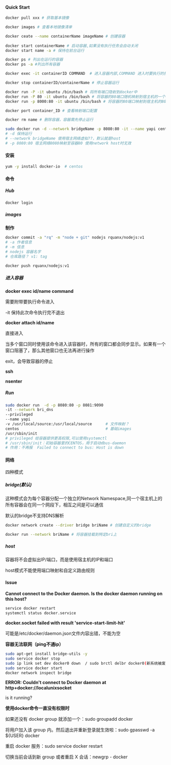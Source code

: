 #### Quick Start

```bash
docker pull xxx # 获取基本镜像

docker images # 查看本地镜像清单

docker ceate --name containerName imageName # 创建容器
 
docker start containerName # 启动容器,如果没有执行任务会自动关闭
docker start name -a # 保持在前台运行

docker ps # 列出在运行的容器
docker ps -a #列出所有容器

docker exec -it containerID COMMAND  # 进入容器内部,COMMAND 进入时要执行的指令？

docker stop containerID/containerName # 停止容器运行

docker run -P -it ubuntu /bin/bash # 将所有端口隐射到docker中
docker run -P 80 -it ubuntu /bin/bash # 将容器的80端口随机映射到宿主机的一个端口上
docker run -p 8000:80 -it ubuntu /bin/bash # 将容器的80端口映射到宿主机的8000端口上

docker port container_ID # 查看映射端口配置

docker rm name # 删除容器，容器需先停止运行

sudo docker run -d --network bridgeName -p 8080:80 -it --name yapi centos /bin/bash
# -d 保持运行
# --network bridgeName 使用宿主网络虚拟??，默认就是host
# -p 8080:80 宿主网络8080映射至容器80 使用network host时无效

```





#### 安装

```bash
yum -y install docker-io  # centos
```



#### 命令

##### Hub

```bash
docker login
```





##### images

**制作**

```bash
docker commit -a "rq" -m "node + git" nodejs rquanx/nodejs:v1
# -a 作者信息
# -m 信息
# nodejs 容器名字
# 仓库路径？ v1: tag

docker push rquanx/nodejs:v1
```





##### 进入容器

**docker exec id/name command**

需要附带要执行命令进入

-it 保持此次命令执行完不退出



**docker attach id/name**

直接进入

当多个窗口同时使用该命令进入该容器时，所有的窗口都会同步显示。如果有一个窗口阻塞了，那么其他窗口也无法再进行操作

exit，会导致容器的停止



**ssh**



**nsenter**



##### Run

```bash
sudo docker run  -d -p 8080:80 -p 8081:9090 
-it --network bri_dns 
--privileged  
--name yapi 
-v /usr/local/source:/usr/local/source 		# 文件映射？
centos 										# 基础images
/usr/sbin/init
# privileged 给容器提供更高权限,可以使用systemctl
# /usr/sbin/init：初始容器里的CENTOS，用于启动dbus-daemon
# 作用：不再报  Failed to connect to bus: Host is down
```





#### 网络

四种模式

##### bridge(默认)

这种模式会为每个容器分配一个独立的Network Namespace,同一个宿主机上的所有容器会在同一个网段下，相互之间是可以通信



默认的bridge不支持DNS解析



```bash
docker network create --driver bridge briName # 创建自定义的bridge

docker run --network briName # 将容器挂载到特定bri上
```



##### host

容器将不会虚拟出IP/端口，而是使用宿主机的IP和端口

host模式不能使用端口映射和自定义路由规则



#### Issue

**Cannot connect to the Docker daemon. Is the docker daemon running on this host?**

```bash
service docker restart
systemctl status docker.service 
```



**docker.socket failed with result 'service-start-limit-hit'**

可能是/etc/docker/daemon.json文件内容出错，不能为空

**容器无法联网（ping不通ip）**

```bash
sudo apt-get install bridge-utils -y
sudo service docker stop
sudo ip link set dev docker0 down  / sudo brctl delbr docker0(新系统被废弃) 
sudo service docker start
docker network inspect bridge
```



**ERROR: Couldn't connect to Docker daemon at http+docker://localunixsocket**

 is it running?





**使用docker命令一直没有权限时**

如果还没有 docker group 就添加一个：sudo groupadd docker

将用户加入该 group 内。然后退出并重新登录就生效啦：sudo gpasswd -a ${USER} docker

重启 docker 服务：sudo service docker restart

切换当前会话到新 group 或者重启 X 会话：newgrp - docker





